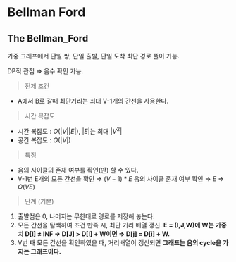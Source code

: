 # Bellman Ford

## The Bellman_Ford

가중 그래프에서 단일 쌍, 단일 출발, 단일 도착 최단 경로 풀이 가능.

DP적 관점 ⇒ 음수 확인 가능.

> 전제 조건

- A에서 B로 갈때 최단거리는 최대 V-1개의 간선을 사용한다.

> 시간 복잡도

- 시간 복잡도 : $O(|V||E|)$, $|E|$는 최대 $|V^2|$
- 공간 복잡도 : $O(|V|)$

> 특징

- 음의 사이클의 존재 여부를 확인(만) 할 수 있다.
- V-1번 E개의 모든 간선을 확인 ⇒ $(V-1)*E$
음의 사이클 존재 여부 확인 ⇒ $E$
⇒ $O(VE)$

> 단계 (기본)

1. 출발점은 0, 나머지는 무한대로 경로를 저장해 놓는다.
2. 모든 간선을 탐색하여 조건 만족 시, 최단 거리 배열 갱신.
**E = (I,J,W)에 W는 가중치
D[I] ≠ INF →  D[J] > D[I] + W이면 ⇒ D[j] = D[i] + W.**
3. V번 째 모든 간선을 확인하였을 때, 거리배열이 갱신되면
**그래프는 음의 cycle을 가지는 그래프이다.**